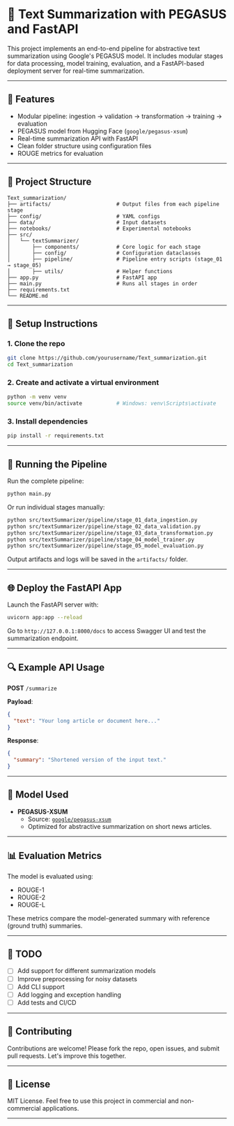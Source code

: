 # 📝 Text Summarization with PEGASUS and FastAPI

This project implements an end-to-end pipeline for abstractive text summarization using Google's PEGASUS model. It includes modular stages for data processing, model training, evaluation, and a FastAPI-based deployment server for real-time summarization.

---

## 🚀 Features

- Modular pipeline: ingestion → validation → transformation → training → evaluation
- PEGASUS model from Hugging Face (`google/pegasus-xsum`)
- Real-time summarization API with FastAPI
- Clean folder structure using configuration files
- ROUGE metrics for evaluation

---

## 📁 Project Structure

```
Text_summarization/
├── artifacts/                     # Output files from each pipeline stage
├── config/                        # YAML configs
├── data/                          # Input datasets
├── notebooks/                     # Experimental notebooks
├── src/
│   └── textSummarizer/
│       ├── components/            # Core logic for each stage
│       ├── config/                # Configuration dataclasses
│       ├── pipeline/              # Pipeline entry scripts (stage_01 → stage_05)
│       ├── utils/                 # Helper functions
├── app.py                         # FastAPI app
├── main.py                        # Runs all stages in order
├── requirements.txt
└── README.md
```

---

## 🔧 Setup Instructions

### 1. Clone the repo

```bash
git clone https://github.com/yourusername/Text_summarization.git
cd Text_summarization
```

### 2. Create and activate a virtual environment

```bash
python -m venv venv
source venv/bin/activate           # Windows: venv\Scripts\activate
```

### 3. Install dependencies

```bash
pip install -r requirements.txt
```

---

## 🧪 Running the Pipeline

Run the complete pipeline:

```bash
python main.py
```

Or run individual stages manually:

```bash
python src/textSummarizer/pipeline/stage_01_data_ingestion.py
python src/textSummarizer/pipeline/stage_02_data_validation.py
python src/textSummarizer/pipeline/stage_03_data_transformation.py
python src/textSummarizer/pipeline/stage_04_model_trainer.py
python src/textSummarizer/pipeline/stage_05_model_evaluation.py
```

Output artifacts and logs will be saved in the `artifacts/` folder.

---

## 🌐 Deploy the FastAPI App

Launch the FastAPI server with:

```bash
uvicorn app:app --reload
```

Go to `http://127.0.0.1:8000/docs` to access Swagger UI and test the summarization endpoint.

---

## 🔍 Example API Usage

**POST** `/summarize`

**Payload**:

```json
{
  "text": "Your long article or document here..."
}
```

**Response**:

```json
{
  "summary": "Shortened version of the input text."
}
```

---

## 🤖 Model Used

- **PEGASUS-XSUM**
  - Source: [`google/pegasus-xsum`](https://huggingface.co/google/pegasus-xsum)
  - Optimized for abstractive summarization on short news articles.

---

## 📊 Evaluation Metrics

The model is evaluated using:

- ROUGE-1
- ROUGE-2
- ROUGE-L

These metrics compare the model-generated summary with reference (ground truth) summaries.

---

## 📌 TODO

- [ ] Add support for different summarization models
- [ ] Improve preprocessing for noisy datasets
- [ ] Add CLI support
- [ ] Add logging and exception handling
- [ ] Add tests and CI/CD

---

## 🤝 Contributing

Contributions are welcome! Please fork the repo, open issues, and submit pull requests. Let's improve this together.

---

## 📄 License

MIT License. Feel free to use this project in commercial and non-commercial applications.

---
